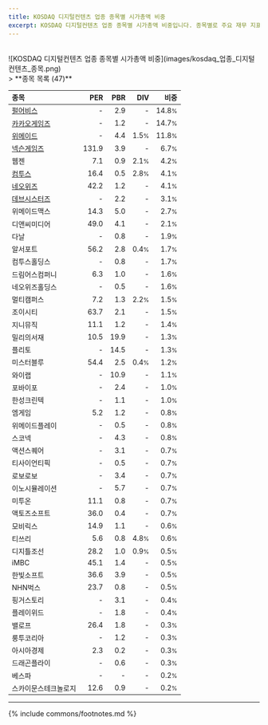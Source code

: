 ```yaml
---
title: KOSDAQ 디지털컨텐츠 업종 종목별 시가총액 비중
excerpt: KOSDAQ 디지털컨텐츠 업종 종목별 시가총액 비중입니다. 종목별로 주요 재무 지표를 함께 표시합니다.
---
```

<br>
![KOSDAQ 디지털컨텐츠 업종 종목별 시가총액 비중](images/kosdaq_업종_디지털컨텐츠_종목.png)
<br>
> **종목 목록 (47)**<a id="list"></a>

| **종목** | **PER** | **PBR** | **DIV** | **비중** |
| :------- | ------: | ------: | ------: | -------: |
| [펄어비스](/263750/) | - | 2.9 | - | 14.8<small>%</small> |
| [카카오게임즈](/293490/) | - | 1.2 | - | 14.7<small>%</small> |
| [위메이드](/112040/) | - | 4.4 | 1.5<small>%</small> | 11.8<small>%</small> |
| [넥슨게임즈](/225570/) | 131.9 | 3.9 | - | 6.7<small>%</small> |
| 웹젠 | 7.1 | 0.9 | 2.1<small>%</small> | 4.2<small>%</small> |
| [컴투스](/078340/) | 16.4 | 0.5 | 2.8<small>%</small> | 4.1<small>%</small> |
| [네오위즈](/095660/) | 42.2 | 1.2 | - | 4.1<small>%</small> |
| [데브시스터즈](/194480/) | - | 2.2 | - | 3.1<small>%</small> |
| 위메이드맥스 | 14.3 | 5.0 | - | 2.7<small>%</small> |
| 디앤씨미디어 | 49.0 | 4.1 | - | 2.1<small>%</small> |
| 다날 | - | 0.8 | - | 1.9<small>%</small> |
| 알서포트 | 56.2 | 2.8 | 0.4<small>%</small> | 1.7<small>%</small> |
| 컴투스홀딩스 | - | 0.8 | - | 1.7<small>%</small> |
| 드림어스컴퍼니 | 6.3 | 1.0 | - | 1.6<small>%</small> |
| 네오위즈홀딩스 | - | 0.5 | - | 1.6<small>%</small> |
| 멀티캠퍼스 | 7.2 | 1.3 | 2.2<small>%</small> | 1.5<small>%</small> |
| 조이시티 | 63.7 | 2.1 | - | 1.5<small>%</small> |
| 지니뮤직 | 11.1 | 1.2 | - | 1.4<small>%</small> |
| 밀리의서재 | 10.5 | 19.9 | - | 1.3<small>%</small> |
| 플리토 | - | 14.5 | - | 1.3<small>%</small> |
| 미스터블루 | 54.4 | 2.5 | 0.4<small>%</small> | 1.2<small>%</small> |
| 와이랩 | - | 10.9 | - | 1.1<small>%</small> |
| 포바이포 | - | 2.4 | - | 1.0<small>%</small> |
| 한성크린텍 | - | 1.1 | - | 1.0<small>%</small> |
| 엠게임 | 5.2 | 1.2 | - | 0.8<small>%</small> |
| 위메이드플레이 | - | 0.5 | - | 0.8<small>%</small> |
| 스코넥 | - | 4.3 | - | 0.8<small>%</small> |
| 액션스퀘어 | - | 3.1 | - | 0.7<small>%</small> |
| 티사이언티픽 | - | 0.5 | - | 0.7<small>%</small> |
| 로보로보 | - | 3.4 | - | 0.7<small>%</small> |
| 이노시뮬레이션 | - | 5.7 | - | 0.7<small>%</small> |
| 미투온 | 11.1 | 0.8 | - | 0.7<small>%</small> |
| 액토즈소프트 | 36.0 | 0.4 | - | 0.7<small>%</small> |
| 모비릭스 | 14.9 | 1.1 | - | 0.6<small>%</small> |
| 티쓰리 | 5.6 | 0.8 | 4.8<small>%</small> | 0.6<small>%</small> |
| 디지틀조선 | 28.2 | 1.0 | 0.9<small>%</small> | 0.5<small>%</small> |
| iMBC | 45.1 | 1.4 | - | 0.5<small>%</small> |
| 한빛소프트 | 36.6 | 3.9 | - | 0.5<small>%</small> |
| NHN벅스 | 23.7 | 0.8 | - | 0.5<small>%</small> |
| 핑거스토리 | - | 3.1 | - | 0.4<small>%</small> |
| 플레이위드 | - | 1.8 | - | 0.4<small>%</small> |
| 밸로프 | 26.4 | 1.8 | - | 0.3<small>%</small> |
| 룽투코리아 | - | 1.2 | - | 0.3<small>%</small> |
| 아시아경제 | 2.3 | 0.2 | - | 0.3<small>%</small> |
| 드래곤플라이 | - | 0.6 | - | 0.3<small>%</small> |
| 베스파 | - | - | - | 0.2<small>%</small> |
| 스카이문스테크놀로지 | 12.6 | 0.9 | - | 0.2<small>%</small> |

---
{% include commons/footnotes.md %}
